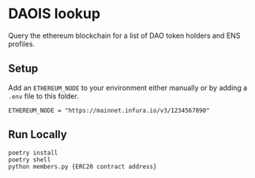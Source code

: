 # DAOIS lookup

Query the ethereum blockchain for a list of DAO token holders and ENS profiles.


## Setup

Add an ```ETHEREUM_NODE``` to your environment either manually or by adding a ```.env``` file to this folder.
```
ETHEREUM_NODE = "https://mainnet.infura.io/v3/1234567890"
```

## Run Locally
```
poetry install
poetry shell
python members.py {ERC20 contract address}
```

